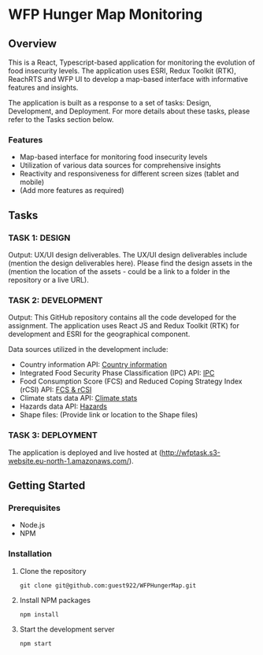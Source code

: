 # WFP Hunger Map Monitoring 

## Overview

This is a React, Typescript-based application for monitoring the evolution of food insecurity levels. The application uses ESRI, Redux Toolkit (RTK), ReachRTS and WFP UI to develop a map-based interface with informative features and insights.

The application is built as a response to a set of tasks: Design, Development, and Deployment. For more details about these tasks, please refer to the Tasks section below.

### Features

- Map-based interface for monitoring food insecurity levels
- Utilization of various data sources for comprehensive insights
- Reactivity and responsiveness for different screen sizes (tablet and mobile)
- (Add more features as required)

## Tasks

### TASK 1: DESIGN

Output: UX/UI design deliverables. The UX/UI design deliverables include (mention the design deliverables here). Please find the design assets in the (mention the location of the assets - could be a link to a folder in the repository or a live URL).

### TASK 2: DEVELOPMENT

Output: This GitHub repository contains all the code developed for the assignment. The application uses React JS and Redux Toolkit (RTK) for development and ESRI for the geographical component. 

Data sources utilized in the development include:

- Country information API: [Country information](https://api.hungermapdata.org/v2/info/country)
- Integrated Food Security Phase Classification (IPC) API: [IPC](https://api.hungermapdata.org/v1/ipc/peaks)
- Food Consumption Score (FCS) and Reduced Coping Strategy Index (rCSI) API: [FCS & rCSI](https://api.hungermapdata.org/v1/foodsecurity/country/<ISO3_CODE>)
- Climate stats data API: [Climate stats](https://api.hungermapdata.org/v2/climate/country)
- Hazards data API: [Hazards](https://api.hungermapdata.org/v1/climate/hazards)
- Shape files: (Provide link or location to the Shape files)

### TASK 3: DEPLOYMENT

The application is deployed and live hosted at (http://wfptask.s3-website.eu-north-1.amazonaws.com/).

## Getting Started

### Prerequisites

- Node.js
- NPM

### Installation

1. Clone the repository
    ```
    git clone git@github.com:guest922/WFPHungerMap.git
    ```

2. Install NPM packages
    ```
    npm install
    ```

3. Start the development server
    ```
    npm start
    ```
